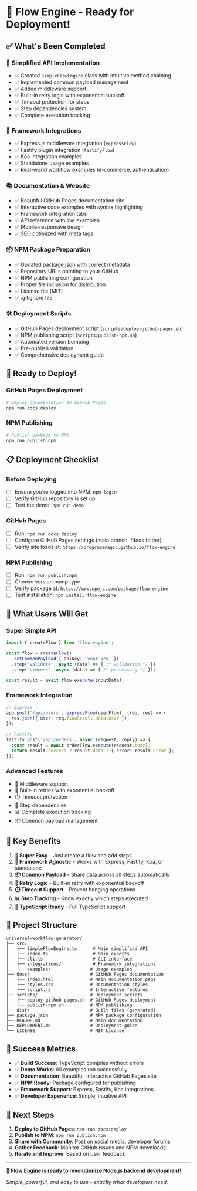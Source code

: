 # 🎉 Flow Engine - Ready for Deployment!

## ✅ What's Been Completed

### 🚀 **Simplified API Implementation**
- ✅ Created `SimpleFlowEngine` class with intuitive method chaining
- ✅ Implemented common payload management
- ✅ Added middleware support
- ✅ Built-in retry logic with exponential backoff
- ✅ Timeout protection for steps
- ✅ Step dependencies system
- ✅ Complete execution tracking

### 🔗 **Framework Integrations**
- ✅ Express.js middleware integration (`expressFlow`)
- ✅ Fastify plugin integration (`fastifyFlow`)
- ✅ Koa integration examples
- ✅ Standalone usage examples
- ✅ Real-world workflow examples (e-commerce, authentication)

### 📚 **Documentation & Website**
- ✅ Beautiful GitHub Pages documentation site
- ✅ Interactive code examples with syntax highlighting
- ✅ Framework integration tabs
- ✅ API reference with live examples
- ✅ Mobile-responsive design
- ✅ SEO optimized with meta tags

### 📦 **NPM Package Preparation**
- ✅ Updated package.json with correct metadata
- ✅ Repository URLs pointing to your GitHub
- ✅ NPM publishing configuration
- ✅ Proper file inclusion for distribution
- ✅ License file (MIT)
- ✅ .gitignore file

### 🛠️ **Deployment Scripts**
- ✅ GitHub Pages deployment script (`scripts/deploy-github-pages.sh`)
- ✅ NPM publishing script (`scripts/publish-npm.sh`)
- ✅ Automated version bumping
- ✅ Pre-publish validation
- ✅ Comprehensive deployment guide

## 🚀 **Ready to Deploy!**

### **GitHub Pages Deployment**
```bash
# Deploy documentation to GitHub Pages
npm run docs:deploy
```

### **NPM Publishing**
```bash
# Publish package to NPM
npm run publish:npm
```

## 📋 **Deployment Checklist**

### **Before Deploying**
- [ ] Ensure you're logged into NPM: `npm login`
- [ ] Verify GitHub repository is set up
- [ ] Test the demo: `npm run demo`

### **GitHub Pages**
- [ ] Run: `npm run docs:deploy`
- [ ] Configure GitHub Pages settings (main branch, /docs folder)
- [ ] Verify site loads at: `https://programsmagic.github.io/flow-engine`

### **NPM Publishing**
- [ ] Run: `npm run publish:npm`
- [ ] Choose version bump type
- [ ] Verify package at: `https://www.npmjs.com/package/flow-engine`
- [ ] Test installation: `npm install flow-engine`

## 🎯 **What Users Will Get**

### **Super Simple API**
```typescript
import { createFlow } from 'flow-engine';

const flow = createFlow()
  .setCommonPayload({ apiKey: 'your-key' })
  .step('validate', async (data) => { /* validation */ })
  .step('process', async (data) => { /* processing */ });

const result = await flow.execute(inputData);
```

### **Framework Integration**
```typescript
// Express
app.post('/api/users', expressFlow(userFlow), (req, res) => {
  res.json({ user: req.flowResult.data.user });
});

// Fastify
fastify.post('/api/orders', async (request, reply) => {
  const result = await orderFlow.execute(request.body);
  return result.success ? result.data : { error: result.error };
});
```

### **Advanced Features**
- 🔧 Middleware support
- 🔄 Built-in retries with exponential backoff
- ⏱️ Timeout protection
- 🔗 Step dependencies
- 📊 Complete execution tracking
- 📦 Common payload management

## 🌟 **Key Benefits**

1. **🎯 Super Easy** - Just create a flow and add steps
2. **🔗 Framework Agnostic** - Works with Express, Fastify, Koa, or standalone
3. **📦 Common Payload** - Share data across all steps automatically
4. **🔄 Retry Logic** - Built-in retry with exponential backoff
5. **⏱️ Timeout Support** - Prevent hanging operations
6. **📊 Step Tracking** - Know exactly which steps executed
7. **🔧 TypeScript Ready** - Full TypeScript support

## 📁 **Project Structure**

```
universal-workflow-generator/
├── src/
│   ├── SimpleFlowEngine.ts      # Main simplified API
│   ├── index.ts                 # Main exports
│   ├── cli.ts                   # CLI interface
│   ├── integrations/            # Framework integrations
│   └── examples/               # Usage examples
├── docs/                       # GitHub Pages documentation
│   ├── index.html              # Main documentation page
│   ├── styles.css              # Documentation styles
│   └── script.js               # Interactive features
├── scripts/                    # Deployment scripts
│   ├── deploy-github-pages.sh  # GitHub Pages deployment
│   └── publish-npm.sh          # NPM publishing
├── dist/                       # Built files (generated)
├── package.json                # NPM package configuration
├── README.md                   # Main documentation
├── DEPLOYMENT.md               # Deployment guide
└── LICENSE                     # MIT License
```

## 🎉 **Success Metrics**

- ✅ **Build Success**: TypeScript compiles without errors
- ✅ **Demo Works**: All examples run successfully
- ✅ **Documentation**: Beautiful, interactive GitHub Pages site
- ✅ **NPM Ready**: Package configured for publishing
- ✅ **Framework Support**: Express, Fastify, Koa integrations
- ✅ **Developer Experience**: Simple, intuitive API

## 🚀 **Next Steps**

1. **Deploy to GitHub Pages**: `npm run docs:deploy`
2. **Publish to NPM**: `npm run publish:npm`
3. **Share with Community**: Post on social media, developer forums
4. **Gather Feedback**: Monitor GitHub issues and NPM downloads
5. **Iterate and Improve**: Based on user feedback

---

**🌊 Flow Engine is ready to revolutionize Node.js backend development!**

*Simple, powerful, and easy to use - exactly what developers need.*
